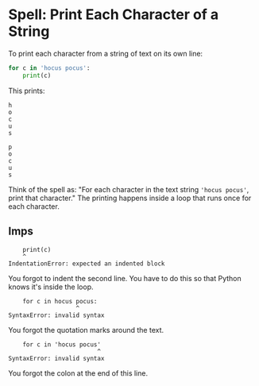 # Spell: Print Each Character of a String

To print each character from a string of text on its own line:

```python
for c in 'hocus pocus':
    print(c)
```

This prints:

```
h
o
c
u
s
 
p
o
c
u
s
```

Think of the spell as: "For each character in the text string `'hocus pocus'`, print that character."
The printing happens inside a loop that runs once for each character.

## Imps

```
    print(c)
    ^
IndentationError: expected an indented block
```

You forgot to indent the second line. You have to do this so that Python knows it's inside the loop.

```
    for c in hocus pocus:
                   ^
SyntaxError: invalid syntax
```

You forgot the quotation marks around the text.

```
    for c in 'hocus pocus'
                         ^
SyntaxError: invalid syntax
```

You forgot the colon at the end of this line.